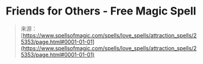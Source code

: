 <!--yml
category: 未分类
date: 2024-06-12 19:12:15
-->

# Friends for Others - Free Magic Spell

> 来源：[https://www.spellsofmagic.com/spells/love_spells/attraction_spells/25353/page.html#0001-01-01](https://www.spellsofmagic.com/spells/love_spells/attraction_spells/25353/page.html#0001-01-01)
